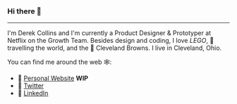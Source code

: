 ### Hi there 👋

---

I'm Derek Collins and I'm currently a Product Designer & Prototyper at Netflix on the Growth Team. Besides design and coding, I love *LEGO*, 🎒travelling the world, and the 🏈 Cleveland Browns. I live in Cleveland, Ohio.

You can find me around the web 🕸:

* 📓 [Personal Website](https://derekpcollins.com) **WIP**
* 🐳 [Twitter](https://twitter.com/derekpcollins)
* 💼 [LinkedIn](https://www.linkedin.com/in/derekpcollins)
